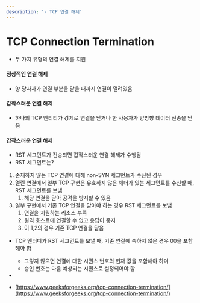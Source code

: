 ```yaml
---
description: '- TCP 연결 해제'
---
```


# TCP Connection Termination



* 두 가지 유형의 연결 해제를 지원&#x20;

#### 정상적인 연결 해제&#x20;

* 양 당사자가 연결 부분을 닫을 때까지 연결이 열려있음&#x20;

#### 갑작스러운 연결 해제&#x20;

* 하나의 TCP 엔티티가 강제로 연결을 닫거나 한 사용자가 양방향 데이터 전송을 닫음&#x20;





#### 갑작스러운 연결 해제&#x20;

* RST 세그먼트가 전송되면 갑작스러운 연결 해제가 수행됨&#x20;
* RST 세그먼트는?

1. 존재하지 않는 TCP 연결에 대해 non-SYN 세그먼트가 수신된 경우&#x20;
2. 열린 연결에서 일부 TCP 구현은 유효하지 않은 헤더가 있는 세그먼트를 수신할 때, RST 세그먼트를 보냄
   1. 해당 연결을 닫아 공격을 방지할 수 있음&#x20;
3. 일부 구현에서 기존 TCP 연결을 닫아야 하는 경우 RST 세그먼트를 보냄&#x20;
   1. 연결을 지원하는 리소스 부족&#x20;
   2. 원격 호스트에 연결할 수 없고 응답이 중지
   3. 이 1,2의 경우 기존 TCP 연결을 닫음&#x20;

* TCP 엔터디가 RST 세그먼트를 보낼 때, 기존 연결에 속하지 않은 경우 00을 포함해야 함&#x20;
  * 그렇지 않으면 연결에 대한 시퀀스 번호의 현재 값을 포함해야 하며&#x20;
  * 승인 번호는 다음 예상되는 시퀀스로 설정되어야 함&#x20;
*











* [https://www.geeksforgeeks.org/tcp-connection-termination/](https://www.geeksforgeeks.org/tcp-connection-termination/)
